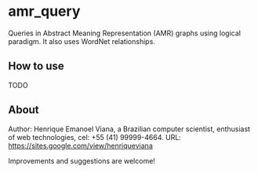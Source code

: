 # amr_query

Queries in Abstract Meaning Representation (AMR) graphs using logical paradigm.
It also uses WordNet relationships.

## How to use

TODO

## About

Author: Henrique Emanoel Viana, a Brazilian computer scientist, enthusiast of
web technologies, cel: +55 (41) 99999-4664. URL:
https://sites.google.com/view/henriqueviana

Improvements and suggestions are welcome!

